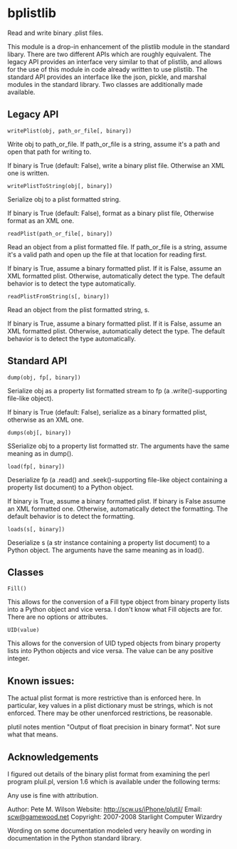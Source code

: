 bplistlib
=========
Read and write binary .plist files.

This module is a drop-in enhancement of the plistlib module in the
standard libary. There are two different APIs which are roughly
equivalent. The legacy API provides an interface very similar to that
of plistlib, and allows for the use of this module in code already
written to use plistlib. The standard API provides an interface like the
json, pickle, and marshal modules in the standard library. Two classes
are additionally made available.

Legacy API
----------

    writePlist(obj, path_or_file[, binary])

Write obj to path_or_file. If path_or_file is a string, assume
it's a path and open that path for writing to.

If binary is True (default: False), write a binary plist file. Otherwise
an XML one is written.

    writePlistToString(obj[, binary])

Serialize obj to a plist formatted string.

If binary is True (default: False), format as a binary plist file,
Otherwise format as an XML one.

    readPlist(path_or_file[, binary])

Read an object from a plist formatted file. If path_or_file is a string,
assume it's a valid path and open up the file at that location for
reading first.

If binary is True, assume a binary formatted plist. If it is False,
assume an XML formatted plist. Otherwise, automatically detect the type.
The default behavior is to detect the type automatically.

    readPlistFromString(s[, binary])

Read an object from the plist formatted string, s.

If binary is True, assume a binary formatted plist. If it is False,
assume an XML formatted plist. Otherwise, automatically detect the type.
The default behavior is to detect the type automatically.

Standard API
------------

    dump(obj, fp[, binary])

Serialize obj as a property list formatted stream to fp (a
.write()-supporting file-like object).

If binary is True (default: False), serialize as a binary formatted
plist, otherwise as an XML one.

    dumps(obj[, binary])

SSerialize obj to a property list formatted str. The arguments have
the same meaning as in dump().

    load(fp[, binary])

Deserialize fp (a .read() and .seek()-supporting file-like object
containing a property list document) to a Python object.

If binary is True, assume a binary formatted plist. If binary is False
assume an XML formatted one. Otherwise, automatically detect the
formatting. The default behavior is to detect the formatting.

    loads(s[, binary])

Deserialize s (a str instance containing a property list document) to a
Python object. The arguments have the same meaning as in load().

Classes
-------

    Fill()

This allows for the conversion of a Fill type object from binary
property lists into a Python object and vice versa. I don't know what
Fill objects are for. There are no options or attributes.

    UID(value)

This allows for the conversion of UID typed objects from binary
property lists into Python objects and vice versa. The value can be any
positive integer.

Known issues:
-------------
The actual plist format is more restrictive than is enforced here. In
particular, key values in a plist dictionary must be strings, which is
not enforced. There may be other unenforced restrictions, be reasonable.

plutil notes mention "Output of float precision in binary format". Not
sure what that means.

Acknowledgements
----------------

I figured out details of the binary plist format from examining the perl
program pluil.pl, version 1.6 which is available under the following
terms:

Any use is fine with attribution.

Author: Pete M. Wilson
Website: http://scw.us/iPhone/plutil/
Email: scw@gamewood.net
Copyright: 2007-2008 Starlight Computer Wizardry

Wording on some documentation modeled very heavily on wording in
documentation in the Python standard library.
